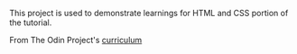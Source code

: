 This project is used to demonstrate learnings for HTML and CSS portion of the tutorial.

From The Odin Project's [curriculum](http://www.theodinproject.com/web-development-101/html-css)